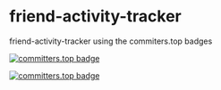 # friend-activity-tracker
friend-activity-tracker using the commiters.top badges

[![committers.top badge](https://user-badge.committers.top/uganda_private/USERNAME.svg)](https://user-badge.committers.top/uganda_private/gp10devhts)


[![committers.top badge](https://user-badge.committers.top/uganda_private/USERNAME.svg)](https://user-badge.committers.top/uganda_private/ibra56)

